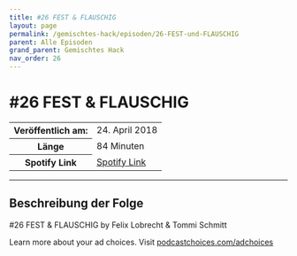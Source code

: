 ```yaml
---
title: #26 FEST & FLAUSCHIG
layout: page
permalink: /gemischtes-hack/episoden/26-FEST-und-FLAUSCHIG
parent: Alle Episoden
grand_parent: Gemischtes Hack
nav_order: 26
---
```


# #26 FEST & FLAUSCHIG
<table class="resp-table dcf-table dcf-table-responsive dcf-table-bordered dcf-table-striped dcf-w-100%">
                    <tbody>
                        <tr>
                            <th scope="row">Veröffentlich am:</th>
                            <td data-label="Veröffentlich am:">24. April 2018</td>
                        </tr>
                        <tr>
                            <th scope="row">Länge </th>
                            <td data-label="Länge ">84 Minuten</td>
                        </tr><tr>
                                <th scope="row">Spotify Link</th>
                                <td data-label="Spotify Link"><a href="https://open.spotify.com/episode/2TGprV8QDkkX2Dyh8M3UHP">Spotify Link</a></td>
                            </tr></tbody>
                </table>

***

## Beschreibung der Folge

<div>
<p>#26 FEST &amp; FLAUSCHIG by Felix Lobrecht &amp; Tommi Schmitt</p><p> </p><p>Learn more about your ad choices. Visit <a href="https://podcastchoices.com/adchoices">podcastchoices.com/adchoices</a></p>  
</div>

